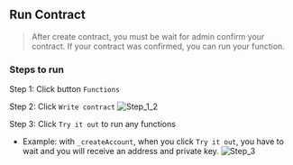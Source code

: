 ## Run Contract
> After create contract, you must be wait for admin confirm your contract. 
> If your contract was confirmed, you can run your function.

### Steps to run
Step 1: Click button `Functions`

Step 2: Click `Write contract`
![Step_1_2](https://i.imgur.com/npzDr9J.png)

Step 3: Click `Try it out` to run any functions
 *  Example: with `_createAccount`, when you click `Try it out`, you have to wait and you will receive an address and private key.
![Step_3](https://i.imgur.com/8m6fJug.png)